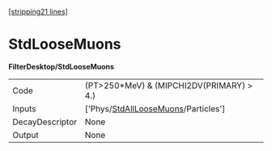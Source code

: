 [\[stripping21 lines\]](../stripping21-index.md)

# StdLooseMuons

**FilterDesktop/StdLooseMuons**

|                 |                                                                                             |
|-----------------|---------------------------------------------------------------------------------------------|
| Code            | (PT\>250\*MeV) & (MIPCHI2DV(PRIMARY) \> 4.)                                                 |
| Inputs          | \['Phys/[StdAllLooseMuons](../commonparticles/stripping21-stdallloosemuons.md)/Particles'\] |
| DecayDescriptor | None                                                                                        |
| Output          | None                                                                                        |
